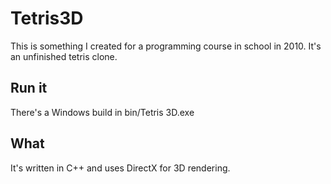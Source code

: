 # Tetris3D
This is something I created for a programming course in school in 2010. It's an unfinished tetris clone.

## Run it
There's a Windows build in bin/Tetris 3D.exe

## What
It's written in C++ and uses DirectX for 3D rendering.
